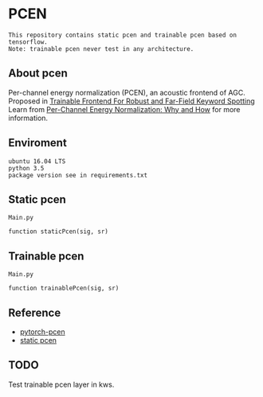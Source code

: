 # PCEN

    This repository contains static pcen and trainable pcen based on tensorflow.
    Note: trainable pcen never test in any architecture.

## About pcen

Per-channel energy normalization (PCEN), an acoustic frontend of AGC. Proposed in [Trainable Frontend For Robust and Far-Field Keyword Spotting](https://arxiv.org/pdf/1607.05666v1.pdf)
Learn from [Per-Channel Energy Normalization: Why and How]() for more information.

## Enviroment

```
ubuntu 16.04 LTS
python 3.5
package version see in requirements.txt
```

## Static pcen

```
Main.py

function staticPcen(sig, sr)
```

## Trainable pcen

```
Main.py

function trainablePcen(sig, sr)
```


## Reference

- [pytorch-pcen](https://github.com/daemon/pytorch-pcen)
- [static pcen](https://github.com/librosa/librosa/issues/615)

## TODO

Test trainable pcen layer in kws.